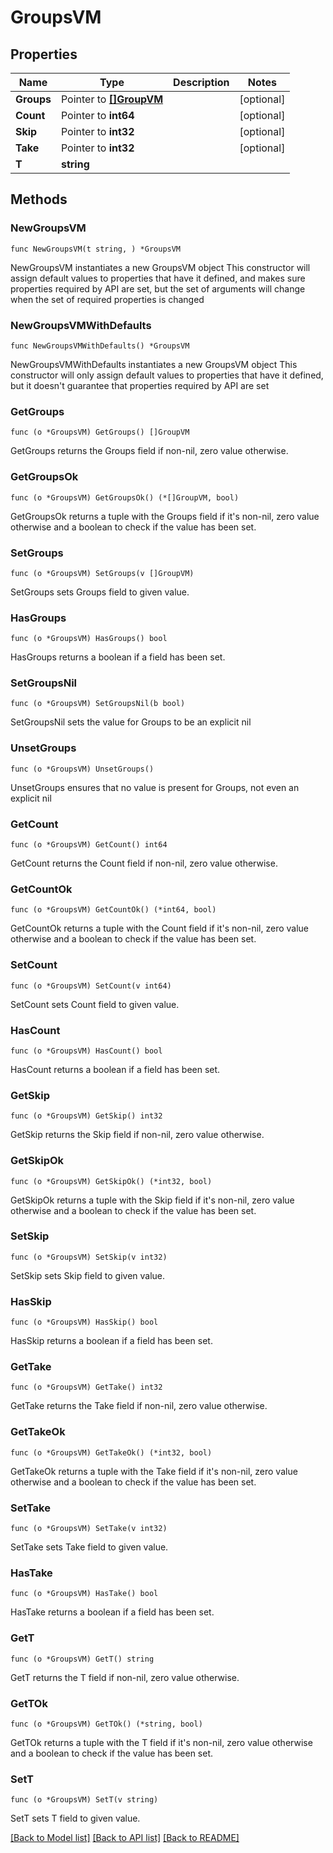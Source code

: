 # GroupsVM

## Properties

Name | Type | Description | Notes
------------ | ------------- | ------------- | -------------
**Groups** | Pointer to [**[]GroupVM**](GroupVM.md) |  | [optional] 
**Count** | Pointer to **int64** |  | [optional] 
**Skip** | Pointer to **int32** |  | [optional] 
**Take** | Pointer to **int32** |  | [optional] 
**T** | **string** |  | 

## Methods

### NewGroupsVM

`func NewGroupsVM(t string, ) *GroupsVM`

NewGroupsVM instantiates a new GroupsVM object
This constructor will assign default values to properties that have it defined,
and makes sure properties required by API are set, but the set of arguments
will change when the set of required properties is changed

### NewGroupsVMWithDefaults

`func NewGroupsVMWithDefaults() *GroupsVM`

NewGroupsVMWithDefaults instantiates a new GroupsVM object
This constructor will only assign default values to properties that have it defined,
but it doesn't guarantee that properties required by API are set

### GetGroups

`func (o *GroupsVM) GetGroups() []GroupVM`

GetGroups returns the Groups field if non-nil, zero value otherwise.

### GetGroupsOk

`func (o *GroupsVM) GetGroupsOk() (*[]GroupVM, bool)`

GetGroupsOk returns a tuple with the Groups field if it's non-nil, zero value otherwise
and a boolean to check if the value has been set.

### SetGroups

`func (o *GroupsVM) SetGroups(v []GroupVM)`

SetGroups sets Groups field to given value.

### HasGroups

`func (o *GroupsVM) HasGroups() bool`

HasGroups returns a boolean if a field has been set.

### SetGroupsNil

`func (o *GroupsVM) SetGroupsNil(b bool)`

 SetGroupsNil sets the value for Groups to be an explicit nil

### UnsetGroups
`func (o *GroupsVM) UnsetGroups()`

UnsetGroups ensures that no value is present for Groups, not even an explicit nil
### GetCount

`func (o *GroupsVM) GetCount() int64`

GetCount returns the Count field if non-nil, zero value otherwise.

### GetCountOk

`func (o *GroupsVM) GetCountOk() (*int64, bool)`

GetCountOk returns a tuple with the Count field if it's non-nil, zero value otherwise
and a boolean to check if the value has been set.

### SetCount

`func (o *GroupsVM) SetCount(v int64)`

SetCount sets Count field to given value.

### HasCount

`func (o *GroupsVM) HasCount() bool`

HasCount returns a boolean if a field has been set.

### GetSkip

`func (o *GroupsVM) GetSkip() int32`

GetSkip returns the Skip field if non-nil, zero value otherwise.

### GetSkipOk

`func (o *GroupsVM) GetSkipOk() (*int32, bool)`

GetSkipOk returns a tuple with the Skip field if it's non-nil, zero value otherwise
and a boolean to check if the value has been set.

### SetSkip

`func (o *GroupsVM) SetSkip(v int32)`

SetSkip sets Skip field to given value.

### HasSkip

`func (o *GroupsVM) HasSkip() bool`

HasSkip returns a boolean if a field has been set.

### GetTake

`func (o *GroupsVM) GetTake() int32`

GetTake returns the Take field if non-nil, zero value otherwise.

### GetTakeOk

`func (o *GroupsVM) GetTakeOk() (*int32, bool)`

GetTakeOk returns a tuple with the Take field if it's non-nil, zero value otherwise
and a boolean to check if the value has been set.

### SetTake

`func (o *GroupsVM) SetTake(v int32)`

SetTake sets Take field to given value.

### HasTake

`func (o *GroupsVM) HasTake() bool`

HasTake returns a boolean if a field has been set.

### GetT

`func (o *GroupsVM) GetT() string`

GetT returns the T field if non-nil, zero value otherwise.

### GetTOk

`func (o *GroupsVM) GetTOk() (*string, bool)`

GetTOk returns a tuple with the T field if it's non-nil, zero value otherwise
and a boolean to check if the value has been set.

### SetT

`func (o *GroupsVM) SetT(v string)`

SetT sets T field to given value.



[[Back to Model list]](../README.md#documentation-for-models) [[Back to API list]](../README.md#documentation-for-api-endpoints) [[Back to README]](../README.md)


